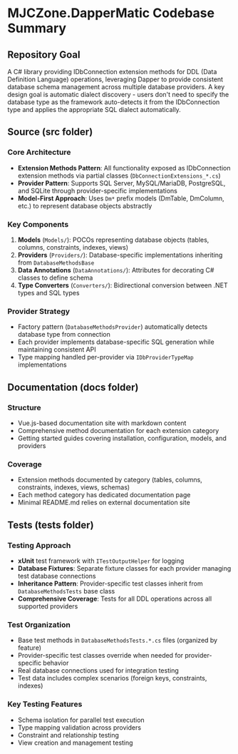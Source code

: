 # MJCZone.DapperMatic Codebase Summary

## Repository Goal
A C# library providing IDbConnection extension methods for DDL (Data Definition Language) operations, leveraging Dapper to provide consistent database schema management across multiple database providers. A key design goal is automatic dialect discovery - users don't need to specify the database type as the framework auto-detects it from the IDbConnection type and applies the appropriate SQL dialect automatically.

## Source (src folder)

### Core Architecture
- **Extension Methods Pattern**: All functionality exposed as IDbConnection extension methods via partial classes (`DbConnectionExtensions_*.cs`)
- **Provider Pattern**: Supports SQL Server, MySQL/MariaDB, PostgreSQL, and SQLite through provider-specific implementations
- **Model-First Approach**: Uses `Dm*` prefix models (DmTable, DmColumn, etc.) to represent database objects abstractly

### Key Components
1. **Models** (`Models/`): POCOs representing database objects (tables, columns, constraints, indexes, views)
2. **Providers** (`Providers/`): Database-specific implementations inheriting from `DatabaseMethodsBase`
3. **Data Annotations** (`DataAnnotations/`): Attributes for decorating C# classes to define schema
4. **Type Converters** (`Converters/`): Bidirectional conversion between .NET types and SQL types

### Provider Strategy
- Factory pattern (`DatabaseMethodsProvider`) automatically detects database type from connection
- Each provider implements database-specific SQL generation while maintaining consistent API
- Type mapping handled per-provider via `IDbProviderTypeMap` implementations

## Documentation (docs folder)

### Structure
- Vue.js-based documentation site with markdown content
- Comprehensive method documentation for each extension category
- Getting started guides covering installation, configuration, models, and providers

### Coverage
- Extension methods documented by category (tables, columns, constraints, indexes, views, schemas)
- Each method category has dedicated documentation page
- Minimal README.md relies on external documentation site

## Tests (tests folder)

### Testing Approach
- **xUnit** test framework with `ITestOutputHelper` for logging
- **Database Fixtures**: Separate fixture classes for each provider managing test database connections
- **Inheritance Pattern**: Provider-specific test classes inherit from `DatabaseMethodsTests` base class
- **Comprehensive Coverage**: Tests for all DDL operations across all supported providers

### Test Organization
- Base test methods in `DatabaseMethodsTests.*.cs` files (organized by feature)
- Provider-specific test classes override when needed for provider-specific behavior
- Real database connections used for integration testing
- Test data includes complex scenarios (foreign keys, constraints, indexes)

### Key Testing Features
- Schema isolation for parallel test execution
- Type mapping validation across providers
- Constraint and relationship testing
- View creation and management testing